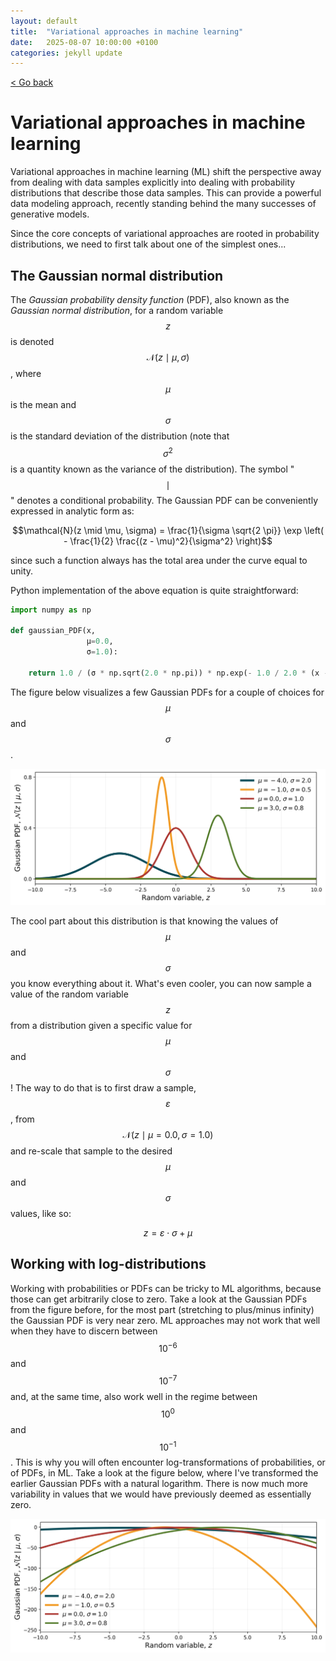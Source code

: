 ```yaml
---
layout: default
title:  "Variational approaches in machine learning"
date:   2025-08-07 10:00:00 +0100
categories: jekyll update
---
```


<script type="text/javascript" async="" src="https://cdnjs.cloudflare.com/ajax/libs/mathjax/2.7.4/MathJax.js?config=TeX-MML-AM_CHTML">
</script>

<p>
   <a href="/kamilazdybal.github.io/#blog">
      < Go back
  </a>
</p>

# Variational approaches in machine learning

Variational approaches in machine learning (ML) shift the perspective away from dealing with data samples explicitly
into dealing with probability distributions that describe those data samples. This can provide a powerful data modeling
approach, recently standing behind the many successes of generative models.

Since the core concepts of variational approaches are rooted in probability distributions, we need to first
talk about one of the simplest ones...

## The Gaussian normal distribution

The *Gaussian probability density function* (PDF), also known as the *Gaussian normal distribution*,
for a random variable <span class="math display">$$z$$</span> 
is denoted <span class="math display">$$\mathcal{N}(z \mid \mu, \sigma)$$</span>, 
where <span class="math display">$$\mu$$</span> is the mean and <span class="math display">$$\sigma$$</span>
is the standard deviation of the distribution (note that <span class="math display">$$\sigma^2$$</span> is a quantity
known as the variance of the distribution). The symbol "<span class="math display">$$\mid$$</span>" denotes a conditional
probability. The Gaussian PDF can be conveniently expressed in analytic form as:

<span class="math display">$$\mathcal{N}(z \mid \mu, \sigma) = \frac{1}{\sigma \sqrt{2 \pi}} \exp \left( - \frac{1}{2} \frac{(z - \mu)^2}{\sigma^2} \right)$$</span>

since such a function always has the total area under the curve equal to unity.

Python implementation of the above equation is quite straightforward:

```python
import numpy as np

def gaussian_PDF(x, 
                 μ=0.0, 
                 σ=1.0):

    return 1.0 / (σ * np.sqrt(2.0 * np.pi)) * np.exp(- 1.0 / 2.0 * (x - μ)**2 / (σ**2))
```

The figure below visualizes a few Gaussian PDFs for a couple of choices for 
<span class="math display">$$\mu$$</span> and <span class="math display">$$\sigma$$</span>.

<p align="center">
  <img src="https://github.com/kamilazdybal/kamilazdybal.github.io/raw/main/_posts/variational-gaussian-PDFs.png" width="800">
</p>

The cool part about this distribution is that knowing the values of 
<span class="math display">$$\mu$$</span> and <span class="math display">$$\sigma$$</span> you know everything about it.
What's even cooler, you can now sample a value of the random variable <span class="math display">$$z$$</span> 
from a distribution given a specific value for <span class="math display">$$\mu$$</span> and <span class="math display">$$\sigma$$</span>!
The way to do that is to first draw a sample, <span class="math display">$$\varepsilon$$</span>, 
from <span class="math display">$$\mathcal{N}(z \mid \mu = 0.0, \sigma = 1.0)$$</span>
and re-scale that sample to the desired <span class="math display">$$\mu$$</span> and <span class="math display">$$\sigma$$</span> values, like so:

<span class="math display">$$z = \varepsilon \cdot \sigma + \mu$$</span>

## Working with log-distributions

Working with probabilities or PDFs can be tricky to ML algorithms, because those can get
arbitrarily close to zero. Take a look at the Gaussian PDFs from the figure before, for the most part
(stretching to plus/minus infinity) the Gaussian PDF is very near zero. ML approaches may not work that well
when they have to discern between 
<span class="math display">$$10^{-6}$$</span> and <span class="math display">$$10^{-7}$$</span>
and, at the same time, also work well in the regime between
<span class="math display">$$10^{0}$$</span> and <span class="math display">$$10^{-1}$$</span>.
This is why you will often encounter log-transformations of probabilities, or of PDFs, in ML.
Take a look at the figure below, where I've transformed the earlier Gaussian PDFs with a natural logarithm.
There is now much more variability in values that we would have previously deemed as essentially zero.

<p align="center">
  <img src="https://github.com/kamilazdybal/kamilazdybal.github.io/raw/main/_posts/variational-log-gaussian-PDFs.png" width="800">
</p>

